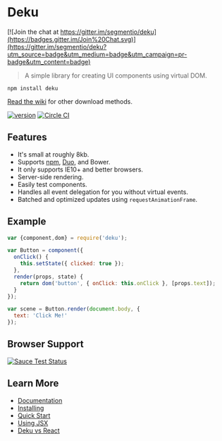 # Deku

[![Join the chat at https://gitter.im/segmentio/deku](https://badges.gitter.im/Join%20Chat.svg)](https://gitter.im/segmentio/deku?utm_source=badge&utm_medium=badge&utm_campaign=pr-badge&utm_content=badge)

> A simple library for creating UI components using virtual DOM.

```
npm install deku
``` 

[Read the wiki](https://github.com/segmentio/deku/wiki/Installing) for other download methods.

[![version](https://img.shields.io/npm/v/deku.svg?style=flat-square)](https://www.npmjs.com/package/deku) [![Circle CI](https://img.shields.io/circleci/project/BrightFlair/PHP.Gt.svg?style=flat-square)](https://circleci.com/gh/segmentio/deku)

## Features

* It's small at roughly 8kb. 
* Supports [npm](https://www.npmjs.com/package/deku), [Duo](https://github.com/duojs/duo), and Bower.
* It only supports IE10+ and better browsers.
* Server-side rendering.
* Easily test components.
* Handles all event delegation for you without virtual events.
* Batched and optimized updates using `requestAnimationFrame`.

## Example

```js
var {component,dom} = require('deku');

var Button = component({
  onClick() {
    this.setState({ clicked: true });
  },
  render(props, state) {
    return dom('button', { onClick: this.onClick }, [props.text]);
  }
});

var scene = Button.render(document.body, {
  text: 'Click Me!'
});
```

## Browser Support

[![Sauce Test Status](https://saucelabs.com/browser-matrix/deku.svg)](https://saucelabs.com/u/deku)

## Learn More

* [Documentation](https://github.com/segmentio/deku/wiki)
* [Installing](https://github.com/segmentio/deku/wiki/Installing)
* [Quick Start](https://github.com/segmentio/deku/wiki/Quick-Start)
* [Using JSX](https://github.com/segmentio/deku/wiki/Using-JSX)
* [Deku vs React](https://github.com/segmentio/deku/wiki/Deku-vs-React)
